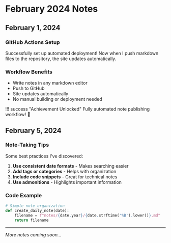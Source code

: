 # February 2024 Notes

## February 1, 2024

### GitHub Actions Setup
Successfully set up automated deployment! Now when I push markdown files to the repository, the site updates automatically.

### Workflow Benefits
- Write notes in any markdown editor
- Push to GitHub
- Site updates automatically
- No manual building or deployment needed

!!! success "Achievement Unlocked"
    Fully automated note publishing workflow! 🎉

## February 5, 2024

### Note-Taking Tips
Some best practices I've discovered:

1. **Use consistent date formats** - Makes searching easier
2. **Add tags or categories** - Helps with organization
3. **Include code snippets** - Great for technical notes
4. **Use admonitions** - Highlights important information

### Code Example
```python
# Simple note organization
def create_daily_note(date):
    filename = f"notes/{date.year}/{date.strftime('%B').lower()}.md"
    return filename
```

---

*More notes coming soon...*